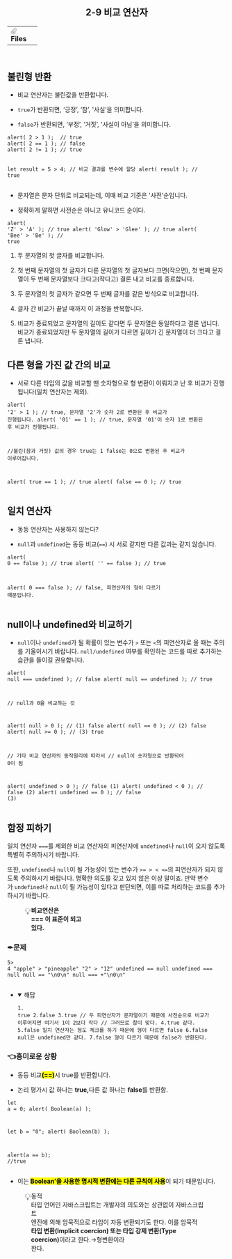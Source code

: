 <body><article id="4a277aea-069e-47fd-be14-02738deae317" class="page sans"><header><h1 class="page-title">2-9 비교 연산자</h1><table class="properties"><tbody><tr class="property-row property-row-file"><th><span class="icon property-icon"><svg viewBox="0 0 14 14" style="width:14px;height:14px;display:block;fill:rgba(55, 53, 47, 0.4);flex-shrink:0;-webkit-backface-visibility:hidden" class="typesFile"><path d="M5.94578,14 C4.62416,14 3.38248,13.4963 2.44892,12.585 C1.514641,11.6736 1,10.4639 1,9.17405 C1.00086108,7.88562 1.514641,6.67434 2.44892,5.76378 L7.45612,0.985988 C8.80142,-0.327216 11.1777,-0.332396 12.5354,0.992848 C13.9369,2.36163 13.9369,4.58722 12.5354,5.95418 L8.03046,10.2414 C7.16278,11.0877 5.73682,11.0894 4.86024,10.2345 C3.98394,9.37789 3.98394,7.98769 4.86024,7.1327 L6.60422,5.4317 L7.87576,6.67196 L6.13177,8.37297 C6.01668,8.48539 6.00003,8.61545 6.00003,8.68335 C6.00003,8.75083 6.01668,8.88103 6.13177,8.99429 C6.36197,9.21689 6.53749,9.21689 6.76768,8.99429 L11.2707,4.70622 C11.9645,4.03016 11.9645,2.91757 11.2638,2.23311 C10.5843,1.57007 9.40045,1.57007 8.72077,2.23311 L3.71342,7.0109 C3.12602,7.58406 2.79837,8.35435 2.79837,9.17405 C2.79837,9.99459 3.12602,10.7654 3.72045,11.3446 C4.90947,12.5062 6.98195,12.5062 8.17096,11.3446 L10.41911,9.15165 L11.6906,10.3919 L9.4425,12.585 C8.50808,13.4963 7.2664,14 5.94578,14 Z"></path></svg></span>Files</th><td></td></tr></tbody></table></header><div class="page-body"><h2 id="b41065de-11e7-49a1-8b57-82bfe6b4a866" class="">불린형 반환</h2><ul id="5bcb0b82-8642-468f-aa6a-17e88db28399" class="bulleted-list"><li>비교 연산자는 불린값을 반환합니다.</li></ul><ul id="510fde48-b51c-485f-8b8c-704c9102c7a7" class="bulleted-list"><li><code>true</code>가 반환되면, ‘긍정’, ‘참’, &#x27;사실’을 의미합니다.</li></ul><ul id="c9f36fdd-89e9-4719-8f84-ed3230e3fe51" class="bulleted-list"><li><code>false</code>가 반환되면, ‘부정’, ‘거짓’, &#x27;사실이 아님’을 의미합니다.</li></ul><pre id="750358d6-e97b-479e-9915-a88bb0d2750e" class="code code-wrap"><code>alert( 2 &gt; 1 );  // true
alert( 2 == 1 ); // false
alert( 2 != 1 ); // true

let result = 5 &gt; 4; // 비교 결과를 변수에 할당
alert( result ); // true</code></pre><ul id="d274fd57-8cc1-461c-bad1-b612280227d5" class="bulleted-list"><li>문자열은 문자 단위로 비교되는데, 이때 비교 기준은 &#x27;사전’순입니다. </li></ul><ul id="71bb72b4-a3cc-4348-95f9-9ef94b80a0ce" class="bulleted-list"><li>정확하게 말하면 사전순은 아니고 유니코드 순이다.</li></ul><pre id="8fcff4f6-0c32-46d1-8302-423549400d84" class="code code-wrap"><code>alert( &#x27;Z&#x27; &gt; &#x27;A&#x27; ); // true
alert( &#x27;Glow&#x27; &gt; &#x27;Glee&#x27; ); // true
alert( &#x27;Bee&#x27; &gt; &#x27;Be&#x27; ); // true</code></pre><ol id="a9ce76cf-5697-4342-8a6e-62e847db38df" class="numbered-list" start="1"><li>두 문자열의 첫 글자를 비교합니다.</li></ol><ol id="ec1b9fb7-d6e2-42fd-afec-d8e668c703f2" class="numbered-list" start="2"><li>첫 번째 문자열의 첫 글자가 다른 문자열의 첫 글자보다 크면(작으면), 첫 번째 문자열이 두 번째 문자열보다 크다고(작다고) 결론 내고 비교를 종료합니다.</li></ol><ol id="162e423e-2096-4cb2-b39b-9cf39119ed28" class="numbered-list" start="3"><li>두 문자열의 첫 글자가 같으면 두 번째 글자를 같은 방식으로 비교합니다.</li></ol><ol id="92dc1fec-11d1-468c-8be4-77a346189c92" class="numbered-list" start="4"><li>글자 간 비교가 끝날 때까지 이 과정을 반복합니다.</li></ol><ol id="2c2d634b-fb25-4494-9ae3-83d7861c8f3c" class="numbered-list" start="5"><li>비교가 종료되었고 문자열의 길이도 같다면 두 문자열은 동일하다고 결론 냅니다. 비교가 종료되었지만 두 문자열의 길이가 다르면 길이가 긴 문자열이 더 크다고 결론 냅니다.</li></ol><h2 id="1f25bc2f-31bb-4619-9e24-f17be502d9aa" class="">다른 형을 가진 값 간의 비교</h2><ul id="9ef14150-43be-4f7c-8857-13e075bf2e1e" class="bulleted-list"><li>서로 다른 타입의 값을 비교할 땐 숫자형으로 형 변환이 이뤄지고 난 후 비교가 진행됩니다(일치 연산자는 제외).</li></ul><pre id="c3d47c8f-33a7-4488-951a-18c87284dfdd" class="code code-wrap"><code>alert( &#x27;2&#x27; &gt; 1 ); // true, 문자열 &#x27;2&#x27;가 숫자 2로 변환된 후 비교가 진행됩니다.
alert( &#x27;01&#x27; == 1 ); // true, 문자열 &#x27;01&#x27;이 숫자 1로 변환된 후 비교가 진행됩니다.

//불린(참과 거짓) 값의 경우 true는 1 false는 0으로 변환된 후 비교가 이루어집니다.

alert( true == 1 ); // true
alert( false == 0 ); // true
</code></pre><h2 id="79aee446-2099-4e35-979a-2de876c3136f" class="">일치 연산자</h2><ul id="2b9a39e0-3e76-43e4-9e7c-45ec83eedc6d" class="bulleted-list"><li>동등 연산자는 사용하지 않는다?</li></ul><ul id="516805cd-84df-49d6-8558-d44a693f4f73" class="bulleted-list"><li><code>null</code>과 <code>undefined</code>는 동등 비교(<code>==</code>) 시 서로 같지만 다른 값과는 같지 않습니다.</li></ul><pre id="181f6456-3928-4834-a62e-d78f544d9322" class="code code-wrap"><code>alert( 0 == false ); // true
alert( &#x27;&#x27; == false ); // true

alert( 0 === false ); // false, 피연산자의 형이 다르기 때문입니다.</code></pre><h2 id="dba6835f-d189-4627-b9f5-782aee1680f4" class="">null이나 undefined와 비교하기</h2><ul id="26ed05aa-b5ea-45d2-99ba-02108aac2f3f" class="bulleted-list"><li><code>null</code>이나 <code>undefined</code>가 될 확률이 있는 변수가 <code>&gt;</code> 또는 <code>&lt;</code>의 피연산자로 올 때는 주의를 기울이시기 바랍니다. <code>null/undefined</code> 여부를 확인하는 코드를 따로 추가하는 습관을 들이길 권유합니다.</li></ul><pre id="00a9ff40-0908-4958-ad55-92c1d6c7c346" class="code code-wrap"><code>alert( null === undefined ); // false
alert( null == undefined ); // true

// null과 0을 비교하는 것

alert( null &gt; 0 );  // (1) false
alert( null == 0 ); // (2) false
alert( null &gt;= 0 ); // (3) true

// 기타 비교 연산자의 동작원리에 따라서 
// null이 숫자형으로 반환되어 0이 됨

alert( undefined &gt; 0 ); // false (1)
alert( undefined &lt; 0 ); // false (2)
alert( undefined == 0 ); // false (3)</code></pre><h2 id="3b90da2c-a8a8-4c64-bee8-f57ac1b1a1f0" class="">함정 피하기</h2><p id="0ef472b4-7148-4661-abc1-53c2f2294e9e" class="">일치 연산자 <code>===</code>를 제외한 비교 연산자의 피연산자에 <code>undefined</code>나 <code>null</code>이 오지 않도록 특별히 주의하시기 바랍니다.</p><p id="595b0a47-ed68-43b7-bcca-c9d7de468161" class="">또한, <code>undefined</code>나 <code>null</code>이 될 가능성이 있는 변수가 <code>&gt;= &gt; &lt; &lt;=</code>의 피연산자가 되지 않도록 주의하시기 바랍니다. 명확한 의도를 갖고 있지 않은 이상 말이죠. 만약 변수가 <code>undefined</code>나 <code>null</code>이 될 가능성이 있다고 판단되면, 이를 따로 처리하는 코드를 추가하시기 바랍니다.</p><figure class="block-color-gray_background callout" style="white-space:pre-wrap;display:flex" id="29006ec2-0e37-45b5-8362-11e982c7a9eb"><div style="font-size:1.5em"><span class="icon">💡</span></div><div style="width:100%"><strong>비교연산은 === 이 표준이 되고 있다.</strong></div></figure><h3 id="28242095-c463-44c4-80b5-9ee27c6d4507" class="">✒문제</h3><pre id="f3d1436d-1355-4c3f-bcf1-2a92b2ee4e0b" class="code"><code>5&gt; 4 
&quot;apple&quot; &gt; &quot;pineapple&quot;
&quot;2&quot; &gt; &quot;12&quot; 
undefined == null 
undefined === null 
null == &quot;\n0\n&quot; 
null === +&quot;\n0\n&quot;  
</code></pre><ul id="9ba5bb23-6e19-4e93-9c0a-2f1c36e4f5c5" class="toggle"><li><details open=""><summary>해답</summary><pre id="799e7146-2c79-4061-b0b9-7e758c1e953a" class="code"><code>1. true
2.false
3.true
// 두 피연산자가 문자열이기 때문에  사전순으로 비교가 이루어지면 여기서 1이 2보다 작다
// 그러므로 참이 맞다.
4.true 같다.
5.false  일치 연산자는 형도 체크를 하기 때문에 형이 다르면 false
6.false null은 undefined만 같다.
7.false 형이 다르기 때문에 false가 반환된다.
 </code></pre></details></li></ul><h3 id="9394ad48-0907-4aca-9489-35303323fb9e" class="">👈흥미로운 상황</h3><ul id="ca7cb4c6-393d-4e6c-a0cc-dc91e8b10166" class="bulleted-list"><li>동등 비교<strong><mark class="highlight-pink_background">(==)</mark></strong>시 true를 반환합니다.</li></ul><ul id="66fd76fc-4ec4-493e-9faa-83c316680bc6" class="bulleted-list"><li>논리 평가시 값 하나는 <strong>true,</strong>다른 값 하나는 <strong>false</strong>를 반환함.</li></ul><pre id="8051065e-d677-468e-9b18-9c0f78962dfb" class="code"><code>let a = 0;
alert( Boolean(a) ); 

let b = &quot;0&quot;;
alert( Boolean(b) );

alert(a == b); //true</code></pre><ul id="9a004ef2-f8c3-412d-8696-38217c0dd68d" class="bulleted-list"><li>이는<strong> </strong><mark class="highlight-pink_background"><strong>Boolean’을 사용한 명시적 변환에는 다른 규칙이 사용</strong></mark>이 되기 때문입니다. </li></ul><figure class="block-color-gray_background callout" style="white-space:pre-wrap;display:flex" id="8178ee15-6c24-444b-982b-c7f5d62761b6"><div style="font-size:1.5em"><span class="icon">💡</span></div><div style="width:100%">동적 타입 언어인 자바스크립트는 개발자의 의도와는 상관없이 자바스크립트 엔진에 의해 암묵적으로 타입이 자동 변환되기도 한다. 이를 암묵적 <strong>타입 변환(Implicit coercion) 또는 타입 강제 변환(Type coercion)</strong>이라고 한다.→형변환이라 한다.</div></figure><p id="cb392f27-5d13-4065-ada2-f0dfc840990b" class="">
</p></div></article></body></html>
